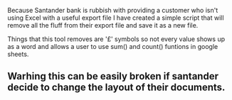 Because Santander bank is rubbish with providing a customer who isn't using Excel with a useful export file I have created a simple script that will remove all the fluff from their export file and save it as a new file. 

Things that this tool removes are '£' symbols so not every value shows up as a word and allows a user to use sum() and count() funtions in google sheets. 

## Warhing this can be easily broken if santander decide to change the layout of their documents. 
